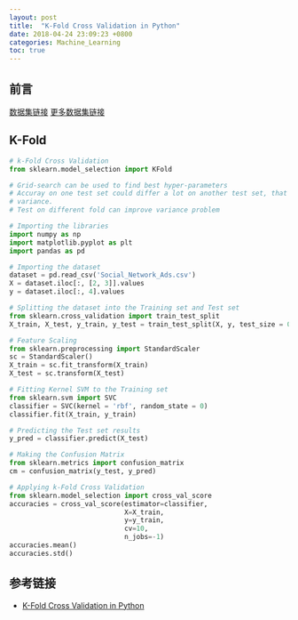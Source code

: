 ```yaml
---
layout: post
title:  "K-Fold Cross Validation in Python"
date: 2018-04-24 23:09:23 +0800
categories: Machine_Learning
toc: true
---
```


## 前言
[数据集链接](http://www.superdatascience.com/wp-content/uploads/2017/02/SVM.zip)
[更多数据集链接](https://www.superdatascience.com/machine-learning/)

## K-Fold
```python
# k-Fold Cross Validation
from sklearn.model_selection import KFold

# Grid-search can be used to find best hyper-parameters
# Accuray on one test set could differ a lot on another test set, that is
# variance.
# Test on different fold can improve variance problem

# Importing the libraries
import numpy as np
import matplotlib.pyplot as plt
import pandas as pd

# Importing the dataset
dataset = pd.read_csv('Social_Network_Ads.csv')
X = dataset.iloc[:, [2, 3]].values
y = dataset.iloc[:, 4].values

# Splitting the dataset into the Training set and Test set
from sklearn.cross_validation import train_test_split
X_train, X_test, y_train, y_test = train_test_split(X, y, test_size = 0.25, random_state = 0)

# Feature Scaling
from sklearn.preprocessing import StandardScaler
sc = StandardScaler()
X_train = sc.fit_transform(X_train)
X_test = sc.transform(X_test)

# Fitting Kernel SVM to the Training set
from sklearn.svm import SVC
classifier = SVC(kernel = 'rbf', random_state = 0)
classifier.fit(X_train, y_train)

# Predicting the Test set results
y_pred = classifier.predict(X_test)

# Making the Confusion Matrix
from sklearn.metrics import confusion_matrix
cm = confusion_matrix(y_test, y_pred)

# Applying k-Fold Cross Validation
from sklearn.model_selection import cross_val_score
accuracies = cross_val_score(estimator=classifier,
                             X=X_train,
                             y=y_train,
                             cv=10,
                             n_jobs=-1)
accuracies.mean()
accuracies.std()
```

## 参考链接
* [K-Fold Cross Validation in Python](https://www.udemy.com/machinelearning/learn/v4/t/lecture/6289086?start=0)
